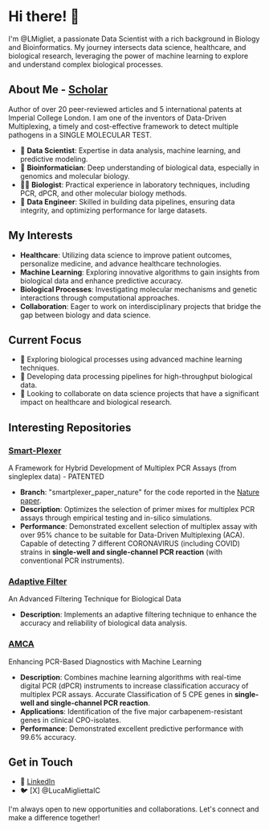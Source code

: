 # Hi there! 👋

I'm @LMigliet, a passionate Data Scientist with a rich background in Biology and Bioinformatics. My journey intersects data science, healthcare, and biological research, leveraging the power of machine learning to explore and understand complex biological processes.

## About Me - [Scholar](https://scholar.google.com/citations?user=msNVZbcAAAAJ&hl=en)

Author of over 20 peer-reviewed articles and 5 international patents at Imperial College London. I am one of the inventors of Data-Driven Multiplexing, a timely and cost-effective framework to detect multiple pathogens in a SINGLE MOLECULAR TEST.


- 🌟 **Data Scientist**: Expertise in data analysis, machine learning, and predictive modeling.
- 🧬 **Bioinformatician**: Deep understanding of biological data, especially in genomics and molecular biology.
- 🧑‍🔬 **Biologist**: Practical experience in laboratory techniques, including PCR, dPCR, and other molecular biology methods.
- 💼 **Data Engineer**: Skilled in building data pipelines, ensuring data integrity, and optimizing performance for large datasets.

## My Interests

- **Healthcare**: Utilizing data science to improve patient outcomes, personalize medicine, and advance healthcare technologies.
- **Machine Learning**: Exploring innovative algorithms to gain insights from biological data and enhance predictive accuracy.
- **Biological Processes**: Investigating molecular mechanisms and genetic interactions through computational approaches.
- **Collaboration**: Eager to work on interdisciplinary projects that bridge the gap between biology and data science.

## Current Focus

- 🌱 Exploring biological processes using advanced machine learning techniques.
- 🔬 Developing data processing pipelines for high-throughput biological data.
- 🤝 Looking to collaborate on data science projects that have a significant impact on healthcare and biological research.

## Interesting Repositories

### [Smart-Plexer](https://github.com/LMigliet/SmartPlexer)
A Framework for Hybrid Development of Multiplex PCR Assays (from singleplex data) - PATENTED

- **Branch**: "smartplexer_paper_nature" for the code reported in the [Nature paper](https://www.nature.com/articles/s42003-023-05235-w).
- **Description**: Optimizes the selection of primer mixes for multiplex PCR assays through empirical testing and in-silico simulations.
- **Performance**: Demonstrated excellent selection of multiplex assay with over 95% chance to be suitable for Data-Driven Multiplexing (ACA). Capable of detecting 7 different CORONAVIRUS (including COVID) strains in **single-well and single-channel PCR reaction** (with conventional PCR instruments).

### [Adaptive Filter](https://github.com/LMigliet/AdaptiveFiltering)
An Advanced Filtering Technique for Biological Data

- **Description**: Implements an adaptive filtering technique to enhance the accuracy and reliability of biological data analysis.

### [AMCA](https://github.com/LMigliet/pyAMCA_5plex)
Enhancing PCR-Based Diagnostics with Machine Learning

- **Description**: Combines machine learning algorithms with real-time digital PCR (dPCR) instruments to increase classification accuracy of multiplex PCR assays. Accurate Classification of 5 CPE genes in **single-well and single-channel PCR reaction**.
- **Applications**: Identification of the five major carbapenem-resistant genes in clinical CPO-isolates.
- **Performance**: Demonstrated excellent predictive performance with 99.6% accuracy.

## Get in Touch
- 💼 [LinkedIn](https://www.linkedin.com/in/lucamigliettabiotech)
- 🐦 [X] @LucaMigliettaIC

I'm always open to new opportunities and collaborations. Let's connect and make a difference together!

<!---
LMigliet/LMigliet is a ✨ special ✨ repository because its `README.md` (this file) appears on your GitHub profile.
You can click the Preview link to take a look at your changes.
--->
